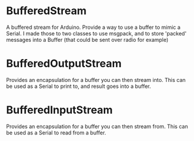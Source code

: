 # BufferedStream
A buffered stream for Arduino. Provide a way to use a buffer to mimic a Serial.
I made those to two classes to use msgpack, and to store 'packed' messages into a Buffer (that could be sent over radio for example)

BufferedOutputStream
====================
Provides an encapsulation for a buffer you can then stream into. This can be used as a Serial to print to, and result goes into a buffer.

BufferedInputStream
===================
Provides an encapsulation for a buffer you can then stream from. This can be used as a Serial to read from a buffer.
